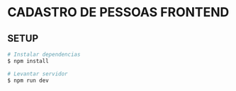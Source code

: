 # CADASTRO DE PESSOAS FRONTEND

## SETUP

```bash
# Instalar dependencias
$ npm install

# Levantar servidor
$ npm run dev

